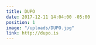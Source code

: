 ```yaml
---
title: DUPO
date: 2017-12-11 14:04:00 -05:00
position: 1
image: "/uploads/DUPO.jpg"
link: http://dupo.is
---
```


